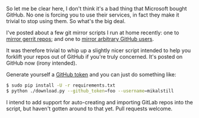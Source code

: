 So let me be clear here, I don't think it's a bad thing that Microsoft bought
GitHub. No one is forcing you to use their services, in fact they make it
trivial to stop using them. So what's the big deal.

I've posted about a few git mirror scripts I run at home recently: one to
[mirror gerrit
repos](http://www.madebymikal.com/how-to-maintain-a-local-mirror-of-onaps-git-repositories/);
and one to [mirror arbitrary GitHub
users](http://www.madebymikal.com/how-to-maintain-a-local-mirror-of-github-repositories/).

It was therefore trivial to whip up a slightly nicer script intended to help
you forklift your repos out of GitHub if you're truly concerned. It's posted on
GitHub now (irony intended).

Generate yourself a [GitHub
token](https://help.github.com/articles/creating-a-personal-access-token-for-the-command-line/)
and you can just do something like:

```bash
$ sudo pip install -U -r requirements.txt
$ python ./download.py --github_token=foo --username=mikalstill
```

I intend to add support for auto-creating and importing GitLab repos into the
script, but haven't gotten around to that yet. Pull requests welcome.


